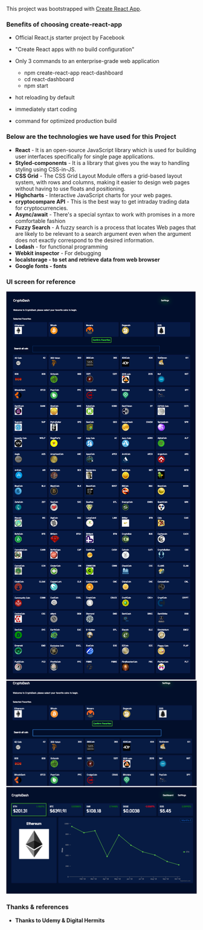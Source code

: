 This project was bootstrapped with [Create React App](https://github.com/facebook/create-react-app).

### Benefits of choosing create-react-app
* Official React.js starter project by Facebook
* "Create React apps with no build configuration"
* Only 3 commands to an enterprise-grade web application
  
    - npm create-react-app react-dashboard
    - cd react-dashboard
    - npm start

* hot reloading by default
* immediately start coding
* command for optimized production build

### Below are the technologies we have used for this Project<br>

* <b>React</b> - It is an open-source JavaScript library which is used for building user interfaces specifically for single page applications.
* <b>Styled-components</b> - It is a library that gives you the way to handling styling using CSS-in-JS.
* <b>CSS Grid</b> - The CSS Grid Layout Module offers a grid-based layout system, with rows and columns, making it easier to design web pages without having to use floats and positioning.
* <b>Highcharts</b> - Interactive JavaScript charts for your web pages.
* <b>cryptocompare API</b> - This is the best way to get intraday trading data for cryptocurrencies.
* <b>Async/await</b> - There's a special syntax to work with promises in a more comfortable fashion
* <b>Fuzzy Search</b> - A fuzzy search is a process that locates Web pages that are likely to be relevant to a search argument even when the argument does not exactly correspond to the desired information.
* <b>Lodash</b> - for functional programming
* <b>Webkit inspector</b> -  For debugging
* <b>localstorage - to set and retrieve data from web browser
* <b>Google fonts</b> - fonts 

### UI screen for reference
<img src='./images/Full_coin_list.png' alt='full view'/>
<img src='./images/setting.png' alt='setting'/>
<img src='./images/Dashboard.png' alt='dashboard'/>

### Thanks & references
* Thanks to Udemy & Digital Hermits